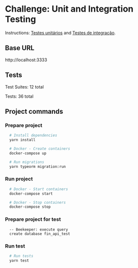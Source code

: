 # Challenge: Unit and Integration Testing

Instructions: [Testes unitários](https://www.notion.so/Desafio-01-Testes-unit-rios-0321db2af07e4b48a85a1e4e360fcd11) and [Testes de integração](https://www.notion.so/Desafio-02-Testes-de-integra-o-70a8af48044d444cb1d2c1fa00056958).

## Base URL
http://localhost:3333
## Tests
Test Suites: 12 total

Tests: 36 total

## Project commands
### Prepare project  
```bash
  # Install dependencies
  yarn install

  # Docker - Create containers
  docker-compose up

  # Run migrations
  yarn typeorm migration:run 
```

### Run project
```bash
  # Docker - Start containers
  docker-compose start

  # Docker - Stop containers
  docker-compose stop
```

### Prepare project for test
```postgres
  -- Beekeeper: execute query
  create database fin_api_test
```

### Run test
```bash
  # Run tests
  yarn test
```